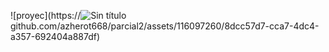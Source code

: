 
![proyec](https://![Sin título](https://github.com/azherot668/parcial2/assets/116097260/f24d5687-6f22-4f78-a148-9e63bc2c514e)
github.com/azherot668/parcial2/assets/116097260/8dcc57d7-cca7-4dc4-a357-692404a887df)

